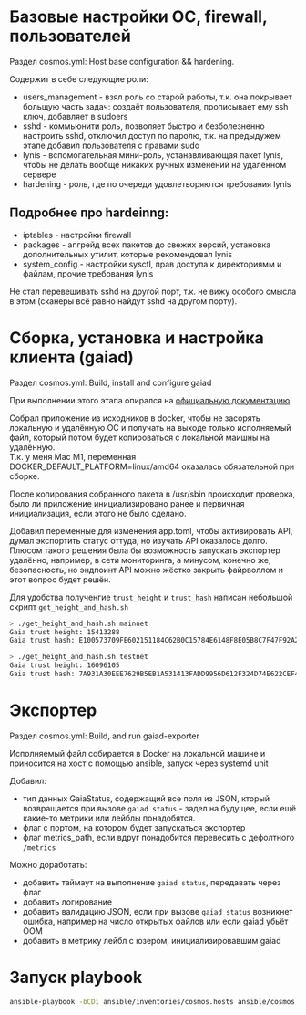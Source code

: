 # Базовые настройки ОС, firewall, пользователей
Раздел cosmos.yml: Host base configuration && hardening.

Содержит в себе следующие роли:
- users_management - взял роль со старой работы, т.к. она покрывает больщую часть задач: создаёт пользователя, прописывает ему ssh ключ, добавляет в sudoers
- sshd - коммьюнити роль, позволяет быстро и безболезненно настроить sshd, отключил доступ по паролю, т.к. на предыдужем этапе добавил пользователя с правами sudo
- lynis - вспомогательная мини-роль, устанавливающая пакет lynis, чтобы не делать вообще никаких ручных изменений на удалённом сервере
- hardening - роль, где по очереди удовлетворяются требования lynis

## Подробнее про hardeinng:
- iptables - настройки firewall
- packages - апгрейд всех пакетов до свежих версий, установка дополнительных утилит, которые рекомендовал lynis
- system_config - настройки sysctl, прав доступа к директориямм и файлам, прочие требования lynis

Не стал перевешивать sshd на другой порт, т.к. не вижу особого смысла в этом (сканеры всё равно найдут sshd на другом порту).

# Сборка, установка и настройка клиента (gaiad)
Раздел cosmos.yml: Build, install and configure gaiad

При выполнении этого этапа опирался на [официальную документацию](https://hub.cosmos.network/main/hub-tutorials/join-testnet.html)

Собрал приложение из исходников в docker, чтобы не засорять локальную и удалённую ОС и получать на выходе только исполняемый файл, который потом будет копироваться с локальной маишны на удалённую.  
Т.к. у меня Mac M1, переменная DOCKER_DEFAULT_PLATFORM=linux/amd64 оказалась обязательной при сборке.

После копирования собранного пакета в /usr/sbin происходит проверка, было ли приложение инициализировано ранее и первичная инициализация, если этого не было сделано.

Добавил переменные для изменения app.toml, чтобы активировать API, думал экспортить статус оттуда, но изучать API оказалось долго.  
Плюсом такого решения была бы возможность запускать экспортер удалённо, например, в сети мониторинга, а минусом, конечно же, безопасность, но эндпоинт API можно жёстко закрыть файрволлом и этот вопрос будет решён.

Для удобства полученгие `trust_height` и `trust_hash` написан небольшой скрипт `get_height_and_hash.sh`
```bash
> ./get_height_and_hash.sh mainnet 
Gaia trust height: 15413288
Gaia trust hash: E100573709FE602151184C62B0C15784E6148F8E05B8C7F47F92A28CDA193C2D

> ./get_height_and_hash.sh testnet
Gaia trust height: 16096105
Gaia trust hash: 7A931A30EEE7629B5EB1A531413FADD9956D612F324D74E622CEF4D9BA904441
```

# Экспортер
Раздел cosmos.yml: Build, and run gaiad-exporter

Исполняемый файл собирается в Docker на локальной машине и приносится на хост с помощью ansible, запуск через systemd unit

Добавил:
- тип данных GaiaStatus, содержащий все поля из JSON, кторый возвращается при вызове `gaiad status` - задел на будущее, если ещё какие-то метрики или лейблы понадобятся.  
- флаг с портом, на котором будет запускаться экспортер
- флаг metrics_path, если вдруг понадобится перевесить с дефолтного `/metrics`

Можно доработать:
- добавить таймаут на выполнение `gaiad status`, передавать через флаг
- добавить логирование
- добавить валидацию JSON, если при вызове `gaiad status` возникнет ошибка, например на число открытых файлов или если gaiad убьёт OOM
- добавить в метрику лейбл с юзером, инициализировавшим gaiad

# Запуск playbook
```bash
ansible-playbook -bCDi ansible/inventories/cosmos.hosts ansible/cosmos.yml -l cosmos_test -t gaia
```